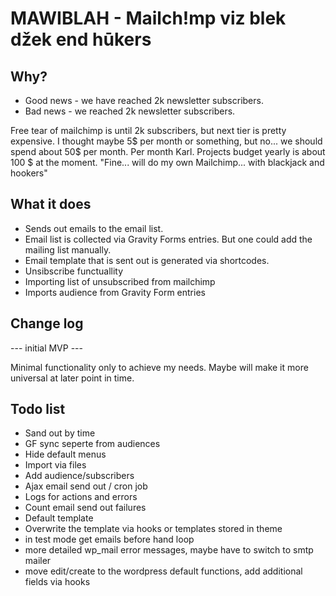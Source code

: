 # MAWIBLAH - Mailch!mp viz blek džek end hūkers
  
## Why?
- Good news - we have reached 2k newsletter subscribers.
- Bad news - we reached 2k newsletter subscribers.

Free tear of mailchimp is until 2k subscribers, but next tier is pretty expensive. 
I thought maybe 5$ per month or something, but no... we should spend about 50$ per month. Per month Karl.
Projects budget yearly is about 100 $ at the moment. 
"Fine... will do my own Mailchimp... with blackjack and hookers"

## What it does
- Sends out emails to the email list.
- Email list is collected via Gravity Forms entries. But one could add the mailing list manually.
- Email template that is sent out is generated via shortcodes. 
- Unsibscribe functuallity
- Importing list of unsubscribed from mailchimp
- Imports audience from Gravity Form entries

## Change log
--- initial MVP ---

Minimal functionality only to achieve my needs. Maybe will make it more universal at later point in time.

## Todo list
- Sand out by time
- GF sync seperte from audiences
- Hide default menus
- Import via files
- Add audience/subscribers
- Ajax email send out / cron job
- Logs for actions and errors
- Count email send out failures
- Default template
- Overwrite the template via hooks or templates stored in theme
- in test mode  get emails before hand loop
- more detailed wp_mail error messages, maybe have to switch to smtp mailer
- move edit/create to the wordpress default functions, add  additional fields via hooks
